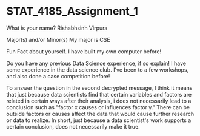 # STAT_4185_Assignment_1

What is your name?
Rishabhsinh Virpura

Major(s) and/or Minor(s)
My major is CSE

Fun Fact about yourself.
I have built my own computer before!

Do you have any previous Data Science experience, if so explain!
I have some experience in the data science club. I've been to a few workshops, and also done a case competition before!

To answer the question in the second decrypted message, I think it means that just because data scientists find that certain variables and factors are related in certain ways after their analysis, i does not necessarily lead to a conclusion such as "factor x causes or influences factor y." There can be outside factors or causes  affect the data that would cause further research or data to realize. In short, just because a data scientist's work supports a certain conclusion, does not necessarily make it true. 